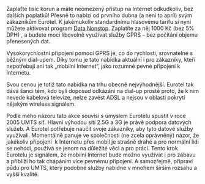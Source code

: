<!-- dcterms:identifier = riderweblog#34 -->
<!-- dcterms:title = Internet za paušál – od Eurotelu -->
<!-- np9:categoryId = 2 -->
<!-- x4w:category = Lidé a jiná zvěř -->
<!-- np9:authorId = 1 -->
<!-- np9:authorEmail = michal.valasek@altairis.cz -->
<!-- dcterms:creator = Michal Altair Valášek -->
<!-- dcterms:created = 2003-03-31T15:28:53+02:00 -->
<!-- dcterms:date = 2003-03-31T15:28:53+02:00 -->

Zaplaťte tisíc korun a máte neomezený přístup na Internet odkudkoliv, bez dalších poplatků! Přesně to nabízí od prvního dubna (a není to apríl) svým zákazníkům Eurotel. K jakémukoliv standardnímu hlasovému tarifu si nyní můžete aktivovat program [Data Nonstop](http://www.eurotel.cz/site/cz/servicesAndTariffs/services.html?list=23292). Zaplatíte za něj 1000 Kč (bez 5% DPH) , a budete moci libovolně využívat služby GPRS – bez počítání objemu přenesených dat.

Vysokorychlostní připojení pomocí GPRS je, co do rychlosti, srovnatelné s běžným dial-upem. Díky tomu je tato nabídka aktuální i pro zákazníky, kteří nepotřebují ani tak „mobilní Internet“, jako rozumné pevné připojení k Internetu.

Svou cenou je totiž tato nabídka na trhu obecně nejvýhodnější. Eurotel tak dává šanci těm, kdo byli doposud odkázáni na dial-up prostě proto, že k nim nevede kabelová televize, nelze zavést ADSL a nejsou v oblasti pokrytí nějakým wireless signálem.

Podle mého názoru tato akce souvisí s úmyslem Eurotelu spustit v roce 2005 UMTS síť. Hlavní výhodou sítí 2.5G a 3G je právě podpora datových služeb. A Eurotel potřebuje naučit svoje zákazníky, aby tyto datové služby využívali. Momentálně panuje ve společnosti (ne zcela oprávněný) názor, že jakékoliv připojení  k Internetu přes mobil je strašně drahé a pro normální lidi se nehodí, používá se jenom na důležité věci a pro práci. Tento krok Eurotelu je signálem, že mobilní Internet bude možno využívat i pro zábavu a přiblíží ho tak chápáním více pevnému připojení. A samozřejmě, připraví půdu pro UMTS, který podobné služby nabídne v mnohem širším rozsahu a vyšší kvalitě.